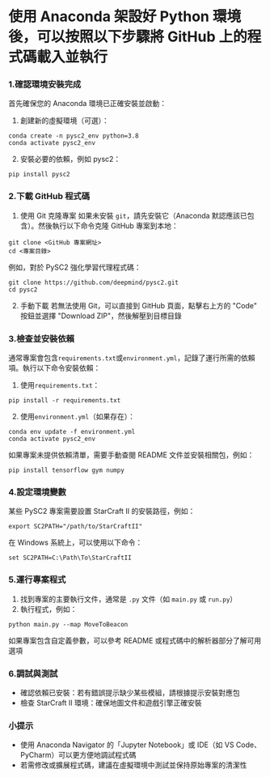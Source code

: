 # 使用 Anaconda 架設好 Python 環境後，可以按照以下步驟將 GitHub 上的程式碼載入並執行
### 1.確認環境安裝完成
首先確保您的 Anaconda 環境已正確安裝並啟動：
1. 創建新的虛擬環境（可選）：
```
conda create -n pysc2_env python=3.8
conda activate pysc2_env
```
2. 安裝必要的依賴，例如 pysc2：
```
pip install pysc2
```
 ### 2.下載 GitHub 程式碼
1. 使用 Git 克隆專案
   如果未安裝 `git`，請先安裝它（Anaconda 默認應該已包含）。然後執行以下命令克隆 GitHub 專案到本地：
```
git clone <GitHub 專案網址>
cd <專案目錄>
```
例如，對於 PySC2 強化學習代理程式碼：
```
git clone https://github.com/deepmind/pysc2.git
cd pysc2
```
2. 手動下載
   若無法使用 Git，可以直接到 GitHub 頁面，點擊右上方的 "Code" 按鈕並選擇 "Download ZIP"，然後解壓到目標目錄

### 3.檢查並安裝依賴
通常專案會包含`requirements.txt`或`environment.yml`，記錄了運行所需的依賴項。執行以下命令安裝依賴：

1. 使用`requirements.txt`：
```
pip install -r requirements.txt
```
2. 使用`environment.yml`（如果存在）：
```
conda env update -f environment.yml
conda activate pysc2_env
```
如果專案未提供依賴清單，需要手動查閱 README 文件並安裝相關包，例如：
```
pip install tensorflow gym numpy
```

### 4.設定環境變數
某些 PySC2 專案需要設置 StarCraft II 的安裝路徑，例如：
```
export SC2PATH="/path/to/StarCraftII"
```
在 Windows 系統上，可以使用以下命令：
```
set SC2PATH=C:\Path\To\StarCraftII
```

### 5.運行專案程式
1. 找到專案的主要執行文件，通常是 `.py` 文件（如 `main.py` 或 `run.py`）
2. 執行程式，例如：
```
python main.py --map MoveToBeacon
```
如果專案包含自定義參數，可以參考 README 或程式碼中的解析器部分了解可用選項

### 6.調試與測試
* 確認依賴已安裝：若有錯誤提示缺少某些模組，請根據提示安裝對應包
* 檢查 StarCraft II 環境：確保地圖文件和遊戲引擎正確安裝

### 小提示
* 使用 Anaconda Navigator 的「Jupyter Notebook」或 IDE（如 VS Code、PyCharm）可以更方便地調試程式碼
* 若需修改或擴展程式碼，建議在虛擬環境中測試並保持原始專案的清潔性


